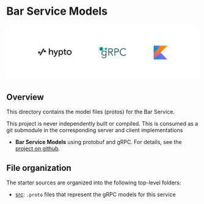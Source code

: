 # Bar Service Models

![](logo/hypto_grpc_kotlin.png)

## Overview

This directory contains the model files (protos) for the Bar Service.

This project is never independently built or compiled. This is consumed as a git submodule in the corresponding server and client implementations

- **Bar Service Models** using protobuf and gRPC. For details, see the [project on github](https://github.com/hwslabs/bar-service-models).

## File organization

The starter sources are organized into the following top-level folders:

- [src](src): `.proto` files that represent the gRPC models for this service

[grpc.io Kotlin/JVM]: https://grpc.io/docs/languages/kotlin/
[Quick start]: https://grpc.io/docs/languages/kotlin/quickstart/
[Basics tutorial]: https://grpc.io/docs/languages/kotlin/basics/
[protos]: protos
[stub]: stub
